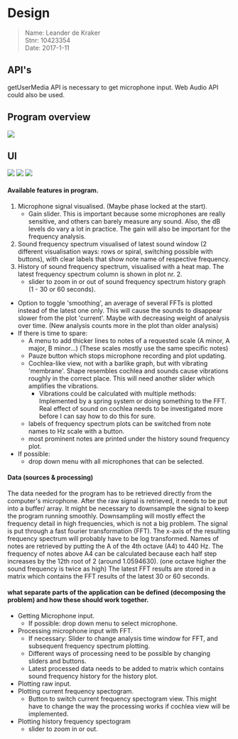 # Design

> Name: Leander de Kraker<br>
> Stnr: 10423354<br>
> Date: 2017-1-11<br>

## API's
getUserMedia API is necessary to get microphone input.
Web Audio API could also be used.

## Program overview
![](doc/setup_program.png)

## UI

![](doc/Sketch_001.jpg)
![](doc/Sketch_002.jpg)
![](doc/Sketch_003.jpg)

#### Available features in program.
1. Microphone signal visualised. (Maybe phase locked at the start).
	- Gain slider. This is important because some microphones are really sensitive, and others can barely measure any sound. Also, the dB levels do vary a lot in practice. The gain will also be important for the frequency analysis.
2. Sound frequency spectrum visualised of latest sound window (2 different visualisation ways: rows or spiral, switching possible with buttons), with clear labels that show note name of respective frequency.
3. History of sound frequency spectrum, visualised with a heat map. The latest frequency spectrum column is shown in plot nr. 2.
	- slider to zoom in or out of sound frequency spectrum history graph (1 - 30 or 60 seconds).

- Option to toggle 'smoothing', an average of several FFTs is plotted instead of the latest one only. This will cause the sounds to disappear slower from the plot 'current'. Maybe with decreasing weight of analysis over time. (New analysis counts more in the plot than older analysis)
- If there is time to spare: 
	- A menu to add thicker lines to notes of a requested scale (A minor, A major, B minor...) (These scales mostly use the same specific notes)
	- Pauze button which stops microphone recording and plot updating.
	- Cochlea-like view, not with a barlike graph, but with vibrating 'membrane'. Shape resembles cochlea and sounds cause vibrations roughly in the correct place. This will need another slider which amplifies the vibrations.
		- Vibrations could be calculated with multiple methods: Implemented by a spring system or doing something to the FFT. Real effect of sound on cochlea needs to be investigated more before I can say how to do this for sure.
	- labels of frequency spectrum plots can be switched from note names to Hz scale with a button.
	- most prominent notes are printed under the history sound frequency plot.
- If possible: 
	- drop down menu with all microphones that can be selected.

	
#### Data (sources & processing)
The data needed for the program has to be retrieved directly from the computer's microphone.
After the raw signal is retrieved, it needs to be put into a buffer/ array. 
It might be necessary to downsample the signal to keep the program running smoothly. Downsampling will mostly effect the frequency detail in high frequencies, which is not a big problem.
The signal is put through a fast fourier transformation (FFT). The x-axis of the resulting frequency spectrum will probably have to be log transformed.
Names of notes are retrieved by putting the A of the 4th octave (A4) to 440 Hz. The frequency of notes above A4 can be calculated because each half step increases by the 12th root of 2 (around 1.0594630). (one octave higher the sound frequency is twice as high)
The latest FFT results are stored in a matrix which contains the FFT results of the latest 30 or 60 seconds.

#### what separate parts of the application can be defined (decomposing the problem) and how these should work together.
- Getting Microphone input.
	- If possible: drop down menu to select microphone.
- Processing microphone input with FFT. 
	- If necessary: Slider to change analysis time window for FFT, and subsequent frequency spectrum plotting.
	- Different ways of processing need to be possible by changing sliders and buttons. 
	- Latest processed data needs to be added to matrix which contains sound frequency history for the history plot.
- Plotting raw input.
- Plotting current frequency spectogram.
	- Button to switch current frequency spectogram view. This might have to change the way the processing works if cochlea view will be implemented.
- Plotting history frequency spectogram
	- slider to zoom in or out.

